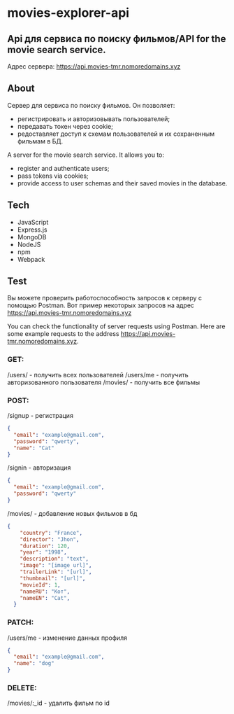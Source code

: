 # movies-explorer-api
## Api для сервиса по поиску фильмов/API for the movie search service.
Адрес сервера: https://api.movies-tmr.nomoredomains.xyz

## About

Сервер для сервиса по поиску фильмов. Он позволяет: 
- регистрировать и авторизовывать пользователей; 
- передавать токен через cookie; 
- редоставляет доступ к схемам пользователей и их сохраненным фильмам в БД.

A server for the movie search service. It allows you to:
- register and authenticate users;
- pass tokens via cookies;
- provide access to user schemas and their saved movies in the database.

## Tech

- JavaScript
- Express.js
- MongoDB
- NodeJS
- npm
- Webpack

## Test

Вы можете проверить работоспособность запросов к серверу с помощью Postman.
Вот пример некоторых запросов на адрес https://api.movies-tmr.nomoredomains.xyz

You can check the functionality of server requests using Postman. Here are some example requests to the address https://api.movies-tmr.nomoredomains.xyz.

### GET:
/users/ - получить всех пользователей
/users/me - получить авторизованного пользователя
/movies/ - получить все фильмы

### POST:
/signup - регистрация
``` json
{
  "email": "example@gmail.com",
  "password": "qwerty",
  "name": "Cat"
}
```

/signin - авторизация
``` json
{
  "email": "example@gmail.com",
  "password": "qwerty"
}
```

/movies/ - добавление новых фильмов в бд

``` json
{
    "country": "France",
    "director": "Jhon",
    "duration": 120,
    "year": "1998",
    "description": "text",
    "image": "[image url]",
    "trailerLink": "[url]",
    "thumbnail": "[url]",
    "movieId": 1,
    "nameRU": "Кот",
    "nameEN": "Cat",
  }
```

### PATCH: 
/users/me - изменение данных профиля
``` json
{
  "email": "example@gmail.com",
  "name": "dog"
}
```

### DELETE:
/movies/:_id - удалить фильм по id


